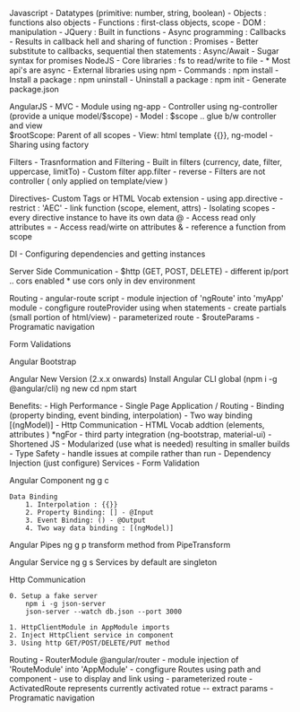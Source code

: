Javascript
    - Datatypes (primitive: number, string, boolean)
    - Objects : functions also objects
    - Functions : first-class objects, scope
    - DOM : manipulation
    - JQuery : Built in functions
    - Async programming
        : Callbacks - Results in callback hell and sharing of function
        : Promises - Better substitute to callbacks, sequential then statements
        : Async/Await - Sugar syntax for promises
NodeJS 
    - Core libraries : fs to read/write to file
    - * Most api's are async
    - External libraries using npm
    - Commands
        : npm install - Install a package
        : npm uninstall - Uninstall a package
        : npm init - Generate package.json

AngularJS
    - MVC
    - Module using ng-app
    - Controller using ng-controller (provide a unique model/$scope)
    - Model : $scope .. glue b/w controller and view  
        $rootScope: Parent of all scopes
    - View: html template {{}}, ng-model
    - Sharing using factory

Filters - Trasnformation and Filtering
    - Built in filters (currency, date, filter, uppercase, limitTo)
    - Custom filter app.filter - reverse
    - Filters are not controller ( only applied on template/view )

Directives- Custom Tags or HTML Vocab extension
    - using app.directive
    - restrict : 'AEC'
    - link function  (scope, element, attrs)
    - Isolating scopes - every directive instance to have its own data
        @ - Access read only attributes
        = - Access read/wirte on attributes
        & - reference a function from scope


DI - Configuring dependencies and getting instances

Server Side Communication
    - $http (GET, POST, DELETE)
    - different ip/port .. cors enabled
    * use cors only in dev environment

Routing
    - angular-route script
    - module injection of 'ngRoute' into 'myApp' module
    - congfigure routeProvider using when statements
    - create partials (small portion of html/view)
    - parameterized route
    - $routeParams
    - Programatic navigation


Form Validations

Angular Bootstrap

Angular New Version (2.x.x onwards)
    Install Angular CLI global (npm i -g @angular/cli)
    ng new <app-name>
    cd <app-name>
    npm start


Benefits:
    - High Performance 
    - Single Page Application / Routing
    - Binding (property binding, event binding, interpolation)
        - Two way binding [(ngModel)]
    - Http Communication
    - HTML Vocab addtion (elements, attributes ) *ngFor - third party integration (ng-bootstrap, material-ui)
    - Shortened JS
    - Modularized (use what is needed) resulting in smaller builds
    - Type Safety - handle issues at compile rather than run
    - Dependency Injection (just configure)
        Services
    - Form Validation
    


Angular Component
    ng g c <component-name>

    Data Binding
        1. Interpolation : {{}}
        2. Property Binding: [] - @Input
        3. Event Binding: () - @Output
        4. Two way data binding : [(ngModel)]

Angular Pipes
    ng g p <pipe-name>
    transform method from PipeTransform

Angular Service
    ng g s <service-name>
    Services by default are singleton

Http Communication

    0. Setup a fake server
        npm i -g json-server
        json-server --watch db.json --port 3000

    1. HttpClientModule in AppModule imports
    2. Inject HttpClient service in component
    3. Using http GET/POST/DELETE/PUT method

Routing
    - RouterModule @angular/router
    - module injection of 'RouteModule' into 'AppModule'
    - congfigure Routes using path and component
    - use <router-outlet> to  display and link using <a routerLink>
    - parameterized route
    - ActivatedRoute represents currently activated rotue -- extract params
    - Programatic navigation
